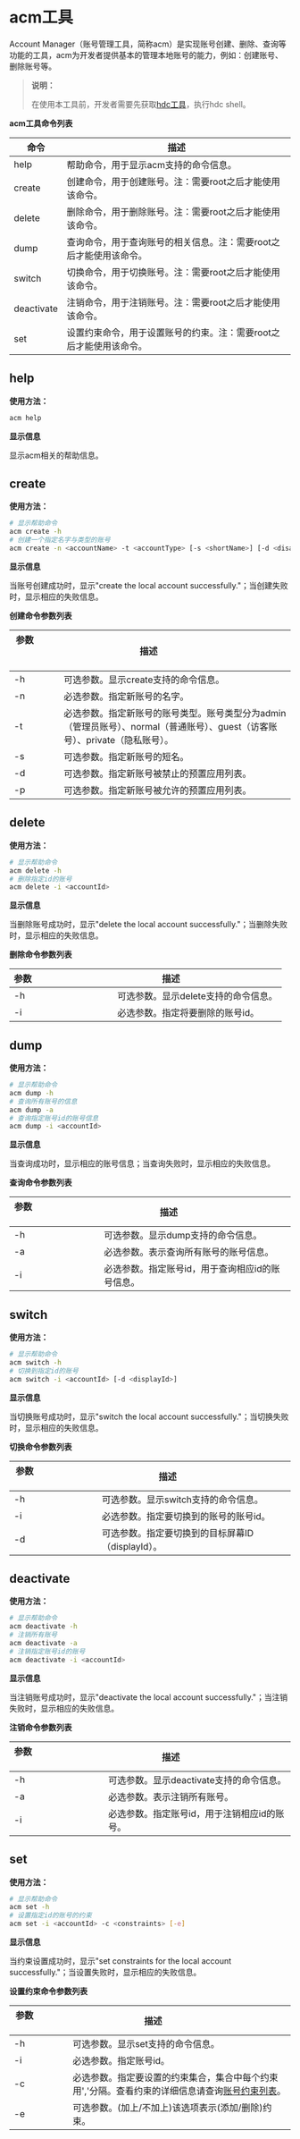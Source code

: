 # acm工具

<!--Kit: Basic Services Kit-->
<!--Subsystem: Account-->
<!--Owner: @steven-q-->
<!--Designer: @JiDong-CS1-->
<!--Tester: @zhaimengchao-->
<!--Adviser: @zengyawen-->

Account Manager（账号管理工具，简称acm）是实现账号创建、删除、查询等功能的工具，acm为开发者提供基本的管理本地账号的能力，例如：创建账号、删除账号等。

> **说明：**
>
> 在使用本工具前，开发者需要先获取[hdc工具](../dfx/hdc.md)，执行hdc shell。


**acm工具命令列表**

| 命令 | 描述 |
| -------- | -------- |
| help | 帮助命令，用于显示acm支持的命令信息。 |
| create | 创建命令，用于创建账号。注：需要root之后才能使用该命令。 |
| delete | 删除命令，用于删除账号。注：需要root之后才能使用该命令。 |
| dump | 查询命令，用于查询账号的相关信息。注：需要root之后才能使用该命令。 |
| switch | 切换命令，用于切换账号。注：需要root之后才能使用该命令。 |
| deactivate | 注销命令，用于注销账号。注：需要root之后才能使用该命令。 |
| set | 设置约束命令，用于设置账号的约束。注：需要root之后才能使用该命令。 |


## help

**使用方法：**

```bash
acm help
```

**显示信息**

显示acm相关的帮助信息。


## create

**使用方法：**

```bash
# 显示帮助命令
acm create -h
# 创建一个指定名字与类型的账号
acm create -n <accountName> -t <accountType> [-s <shortName>] [-d <disallowed-pre-install-hap-bundles>] [-p <allowed-pre-install-hap-bundles>]
```

**显示信息**

当账号创建成功时，显示"create the local account successfully."；当创建失败时，显示相应的失败信息。

**创建命令参数列表**

| 参数                                | 描述                       |
| ----------------------------------- | -------------------------- |
| -h | 可选参数。显示create支持的命令信息。 |
| -n | 必选参数。指定新账号的名字。 |
| -t | 必选参数。指定新账号的账号类型。账号类型分为admin（管理员账号）、normal（普通账号）、guest（访客账号）、private（隐私账号）。 |
| -s | 可选参数。指定新账号的短名。 |
| -d | 可选参数。指定新账号被禁止的预置应用列表。 |
| -p | 可选参数。指定新账号被允许的预置应用列表。 |


## delete

**使用方法：**

```bash
# 显示帮助命令
acm delete -h
# 删除指定id的账号
acm delete -i <accountId>
```

**显示信息**

当删除账号成功时，显示"delete the local account successfully."；当删除失败时，显示相应的失败信息。

**删除命令参数列表**

| 参数                                | 描述                       |
| ----------------------------------- | -------------------------- |
| -h | 可选参数。显示delete支持的命令信息。 |
| -i | 必选参数。指定将要删除的账号id。 |


## dump

**使用方法：**

```bash
# 显示帮助命令
acm dump -h
# 查询所有账号的信息
acm dump -a
# 查询指定账号id的账号信息
acm dump -i <accountId>
```

**显示信息**

当查询成功时，显示相应的账号信息；当查询失败时，显示相应的失败信息。

**查询命令参数列表**

| 参数                                | 描述                       |
| ----------------------------------- | -------------------------- |
| -h | 可选参数。显示dump支持的命令信息。 |
| -a | 必选参数。表示查询所有账号的账号信息。 |
| -i | 必选参数。指定账号id，用于查询相应id的账号信息。 |


## switch

**使用方法：**

```bash
# 显示帮助命令
acm switch -h
# 切换到指定id的账号
acm switch -i <accountId> [-d <displayId>]
```

**显示信息**

当切换账号成功时，显示"switch the local account successfully."；当切换失败时，显示相应的失败信息。

**切换命令参数列表**

| 参数                                | 描述                       |
| ----------------------------------- | -------------------------- |
| -h | 可选参数。显示switch支持的命令信息。 |
| -i | 必选参数。指定要切换到的账号的账号id。 |
| -d | 可选参数。指定要切换到的目标屏幕ID（displayId）。 |


## deactivate

**使用方法：**

```bash
# 显示帮助命令
acm deactivate -h
# 注销所有账号
acm deactivate -a
# 注销指定账号id的账号
acm deactivate -i <accountId>
```

**显示信息**

当注销账号成功时，显示"deactivate the local account successfully."；当注销失败时，显示相应的失败信息。

**注销命令参数列表**

| 参数                                | 描述                       |
| ----------------------------------- | -------------------------- |
| -h | 可选参数。显示deactivate支持的命令信息。 |
| -a | 必选参数。表示注销所有账号。 |
| -i | 必选参数。指定账号id，用于注销相应id的账号。 |


## set

**使用方法：**

```bash
# 显示帮助命令
acm set -h
# 设置指定id的账号的约束
acm set -i <accountId> -c <constraints> [-e]
```

**显示信息**

当约束设置成功时，显示"set constraints for the local account successfully."；当设置失败时，显示相应的失败信息。

**设置约束命令参数列表**

| 参数                                | 描述                       |
| ----------------------------------- | -------------------------- |
| -h | 可选参数。显示set支持的命令信息。 |
| -i | 必选参数。指定账号id。 |
| -c | 必选参数。指定要设置的约束集合，集合中每个约束用','分隔。查看约束的详细信息请查询[账号约束列表](../reference/apis-basic-services-kit/js-apis-osAccount.md#系统账号约束列表)。 |
| -e | 可选参数。(加上/不加上)该选项表示(添加/删除)约束。 |
